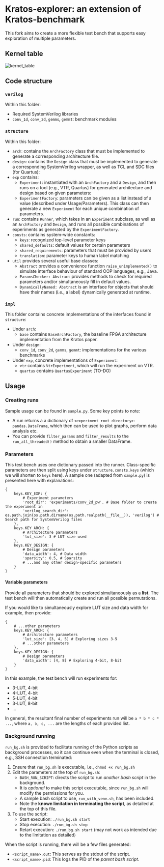 # Kratos-explorer: an extension of Kratos-benchmark

This fork aims to create a more flexible test bench that supports easy exploration of multiple parameters.

## Kernel table

![kernel_table](<./img/kernel table.png>)

## Code structure

### `verilog`

Within this folder:
- Required SystemVerilog libraries
- `conv_1d`, `conv_2d`, `gemms`, `gemmt`: benchmark modules

### `structure`

Within this folder:
- `arch`: contains the `ArchFactory` class that must be implemented to generate a corresponding architecture file.
- `design`: contains the `Design` class that must be implemented to generate a corresponding SystemVerilog wrapper, as well as TCL and SDC files (for Quartus):
- `exp` contains:
    - `Experiment`: instantiated with an `ArchFactory` and a `Design`, and then runs on a tool (e.g., VTR, Quartus) for generated architecture and design based on given parameters:
    - `ExperimentFactory`: parameters can be given as a list instead of a value (described under Usage/Parameters). This class can then generate a new `Experiment` for each unique combination of parameters.
- `run`: contains `Runner`, which takes in an `Experiment` subclass, as well as an `ArchFactory` and `Design`, and runs all possible combinations of experiments as generated by the `ExperimentFactory`.
- `consts`: contains system-wide constants:
    - `keys`: recognized top-level parameter keys
    - `shared_defaults`: default values for certain parameters
    - `shared_requirements`: parameters that must be provided by users
    - `translation`: parameter keys to human label matching
- `util` provides several useful base classes:
    - `Abstract` provides a convenience function `raise_unimplemented()` to simulate interface behaviour of standard OOP languages, e.g., Java.
    - `ParamsChecker: Abstract` provides methods to check for required parameters and/or simultaneously fill in default values.
    - `DynamicallyNamed: Abstract` is an interface for objects that should have their names (i.e., a label) dynamically generated at runtime.

### `impl`

This folder contains concrete implementations of the interfaces found in `structure`:
- Under `arch`:
    - `base` contains `BaseArchFactory`, the baseline FPGA architecture implementation from the Kratos paper.
- Under `design`:
    - `conv_1d`, `conv_2d`, `gemms`, `gemmt`: implementations for the various benchmarks
- Under `exp`, concrete implementations of `Experiment`:
    - `vtr` contains `VtrExperiment`, which will run the experiment on VTR.
    - `quartus` contains `QuartusExperiment` (TO-DO)

## Usage

### Creating runs

Sample usage can be found in `sample.py`. Some key points to note:
- A run returns a a dictionary of `<experiment root directory>`: `pandas.DataFrame`, which then can be used to plot graphs, perform data analysis etc.
- You can provide `filter_params` and `filter_results` to the `run_all_threaded()` method to obtain a smaller DataFrame.

### Parameters

This test bench uses one dictionary passed into the runner. Class-specific parameters are then split using keys under `structure.consts.keys` (which we will shorten to `keys` here). A sample one (adapted from `sample.py`) is presented here with explanations:

```
{
    keys.KEY_EXP: {
        # Experiment parameters
        'root_dir': 'experiments/conv_2d_pw', # Base folder to create the experiment in
        'verilog_search_dir': os.path.join(os.path.dirname(os.path.realpath(__file__)), 'verilog') # Search path for SystemVerilog files
    },
    keys.KEY_ARCH: {
        # Architecture parameters
        'lut_size': 3 # LUT size used
    },
    keys.KEY_DESIGN: {
        # Design parameters
        'data_width': 4, # Data width
        'sparsity': 0.5, # Sparsity
        # ...and any other design-specific parameters
    }
}
```

#### Variable parameters

Provide all parameters that should be explored simultaneously as a **list**. The test bench will then automatically create and run all possible permutations.

If you would like to simultaneously explore LUT size and data width for example, then provide:
```
{
    # ...other parameters
    keys.KEY_ARCH: {
        # Architecture parameters
        'lut_size': [3, 4, 5] # Exploring sizes 3-5
        # ...other parameters
    },
    keys.KEY_DESIGN: {
        # Design parameters
        'data_width': [4, 8] # Exploring 4-bit, 8-bit
    }
}
```
In this example, the test bench will run experiments for:
- 3-LUT, 4-bit
- 4-LUT, 4-bit
- 5-LUT, 4-bit
- 3-LUT, 8-bit
- ...

In general, the resultant final number of experiments run will be `a * b * c * ...`, where `a, b, c, ...` are the lengths of each provided list.

### Background running

`run_bg.sh` is provided to facilitate running of the Python scripts as background processes, so it can continue even when the terminal is closed, e.g., SSH connection terminated:
1. Ensure that `run_bg.sh` is executable, i.e., `chmod +x run_bg.sh`
2. Edit the parameters at the top of `run_bg.sh`:
    - `BASH_RUN_SCRIPT`: directs the script to run *another bash script* in the background.
    - It is *optional* to make this script executable, since `run_bg.sh` will modify the permissions for you.
    - A sample bash script to use, `run_with_venv.sh`, has been included.
    - Note the **known limitation in terminating the script**, as detailed at the top of this file.
3. To use the script:
    - Start execution: `./run_bg.sh start`
    - Stop execution: `./run_bg.sh stop`
    - Retart execution: `./run_bg.sh start` (may not work as intended due to the limitation as detailed)

When the script is running, there will be a few files generated:
- `<script_name>.out`: This serves as the stdout of the script.
- `<script_name>.pid`: This logs the PID of the *parent bash script*.